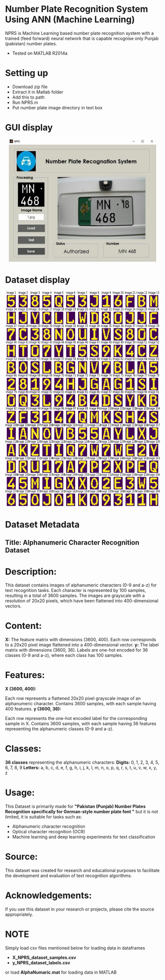 # Number Plate Recognition System Using ANN (Machine Learning)
NPRS is Machine Learning based number plate recognition system with a trained (feed forward) neural network that is capable recognise only Punjab (pakistan) number plates.
- Tested on MATLAB R2014a

# Setting up
- Download zip file <br/>
- Extract it in Matlab folder<br/>
- Add this to path<br/>
- Run NPRS.m<br/>
- Put number plate image directory in text box<br/>
# GUI display
<p align="center">
  <img width="480" height="400" src="results.jpg">
</p>

# Dataset display
<p align="center">
  <img width="700" height="700" src="collage.png">
</p>

# Dataset Metadata
## Title: Alphanumeric Character Recognition Dataset
# Description:
This dataset contains images of alphanumeric characters (0-9 and a-z) for text recognition tasks. Each character is represented by 100 samples, resulting in a total of 3600 samples. The images are grayscale with a resolution of 20x20 pixels, which have been flattened into 400-dimensional vectors.

# Content:
**X:** The feature matrix with dimensions (3600, 400). Each row corresponds to a 20x20 pixel image flattened into a 400-dimensional vector.
**y:** The label matrix with dimensions (3600, 36). Labels are one-hot encoded for 36 classes (0-9 and a-z), where each class has 100 samples.
# Features:
**X (3600, 400):**

Each row represents a flattened 20x20 pixel grayscale image of an alphanumeric character.
Contains 3600 samples, with each sample having 400 features.
**y (3600, 36):**

Each row represents the one-hot encoded label for the corresponding sample in X.
Contains 3600 samples, with each sample having 36 features representing the alphanumeric classes (0-9 and a-z).
# Classes:
**36 classes** representing the alphanumeric characters:
**Digits:** 0, 1, 2, 3, 4, 5, 6, 7, 8, 9
**Letters:** a, b, c, d, e, f, g, h, i, j, k, l, m, n, o, p, q, r, s, t, u, v, w, x, y, z
# Usage:
This Dataset is primarily made for **"Pakistan (Punjab) Number Plates Recognition specifically for German-style number plate font "** but it is not limited, it is suitable for tasks such as:

- Alphanumeric character recognition
- Optical character recognition (OCR)
- Machine learning and deep learning experiments for text classification
# Source:
This dataset was created for research and educational purposes to facilitate the development and evaluation of text recognition algorithms.
# Acknowledgements:
If you use this dataset in your research or projects, please cite the source appropriately.

# NOTE
Simply load csv files mentioned below for loading data in dataframes
- **X_NPRS_dataset_samples.csv**
- **y_NPRS_dataset_labels.csv**

or load **AlphaNumaric.mat** for loading data in MATLAB
